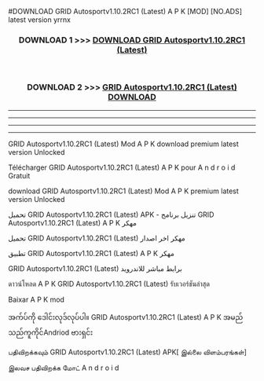 #DOWNLOAD GRID Autosportv1.10.2RC1 (Latest) A P K [MOD] [NO.ADS] latest version yrrnx



<div align="center">

<h3>DOWNLOAD 1 >>> <a href="https://teeasianyam.web.app?sq=GRID Autosportv1.10.2RC1 (Latest)">DOWNLOAD GRID Autosportv1.10.2RC1 (Latest) </a></h3><br>

<h3>DOWNLOAD 2 >>> <a href="https://teeasianyam.web.app?sq=GRID Autosportv1.10.2RC1 (Latest) ">GRID Autosportv1.10.2RC1 (Latest)  DOWNLOAD </a></h3>

</div>


----------------------------------------------------------

----------------------------------------------------------

----------------------------------------------------------

----------------------------------------------------------


GRID Autosportv1.10.2RC1 (Latest)  Mod A P K download premium latest version Unlocked

Télécharger GRID Autosportv1.10.2RC1 (Latest)  A P K pour A n d r o i d Gratuit

download GRID Autosportv1.10.2RC1 (Latest)  Mod A P K premium latest version Unlocked

تحميل GRID Autosportv1.10.2RC1 (Latest)  APK - تنزيل برنامج GRID Autosportv1.10.2RC1 (Latest)  A P K مهكر

تحميل GRID Autosportv1.10.2RC1 (Latest)  مهكر اخر اصدار

تطبيق GRID Autosportv1.10.2RC1 (Latest)  A P K مهكر

GRID Autosportv1.10.2RC1 (Latest)  برابط مباشر للاندرويد

ดาวน์โหลด A P K GRID Autosportv1.10.2RC1 (Latest)  รับเวอร์ชันล่าสุด

Baixar A P K mod

အက်ပ်ကို ဒေါင်းလုဒ်လုပ်ပါ။ GRID Autosportv1.10.2RC1 (Latest)  A P K အမည်သည်ကူကိုင်Andriod ဗားရှင်း

பதிவிறக்கவும் GRID Autosportv1.10.2RC1 (Latest)  APK[ இல்லை விளம்பரங்கள்] 
 
இலவச பதிவிறக்க மோட் A n d r o i d



